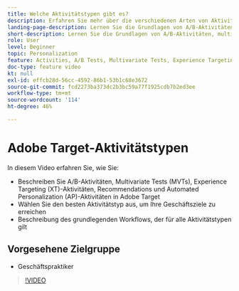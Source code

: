 ```yaml
---
title: Welche Aktivitätstypen gibt es?
description: Erfahren Sie mehr über die verschiedenen Arten von Aktivitäten in Adobe Target und wie diese zur Erreichung Ihrer Ziele beitragen können.
landing-page-description: Lernen Sie die Grundlagen von A/B-Aktivitäten, multivariaten Tests, Experience Targeting-Aktivitäten, Recommendations und Aktivitäten zu Automated Personalization kennen.
short-description: Lernen Sie die Grundlagen von A/B-Aktivitäten, multivariaten Tests, Experience Targeting-Aktivitäten, Recommendations und Aktivitäten zu Automated Personalization kennen.
role: User
level: Beginner
topic: Personalization
feature: Activities, A/B Tests, Multivariate Tests, Experience Targeting, Recommendations, Automated Personalization, Visual Experience Composer (VEC)
doc-type: feature video
kt: null
exl-id: effcb28d-56cc-4592-86b1-53b1c68e3672
source-git-commit: fcd2273ba373dc2b3bc59a77f1925cdb7b2ed3ee
workflow-type: tm+mt
source-wordcount: '114'
ht-degree: 46%

---
```


# Adobe Target-Aktivitätstypen

In diesem Video erfahren Sie, wie Sie:

* Beschreiben Sie A/B-Aktivitäten, Multivariate Tests (MVTs), Experience Targeting (XT)-Aktivitäten, Recommendations und Automated Personalization (AP)-Aktivitäten in Adobe Target
* Wählen Sie den besten Aktivitätstyp aus, um Ihre Geschäftsziele zu erreichen
* Beschreibung des grundlegenden Workflows, der für alle Aktivitätstypen gilt

## Vorgesehene Zielgruppe

* Geschäftspraktiker

>[!VIDEO](https://video.tv.adobe.com/v/17386/?quality=12)
